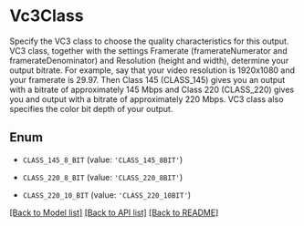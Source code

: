 # Vc3Class

Specify the VC3 class to choose the quality characteristics for this output. VC3 class, together with the settings Framerate (framerateNumerator and framerateDenominator) and Resolution (height and width), determine your output bitrate. For example, say that your video resolution is 1920x1080 and your framerate is 29.97. Then Class 145 (CLASS_145) gives you an output with a bitrate of approximately 145 Mbps and Class 220 (CLASS_220) gives you and output with a bitrate of approximately 220 Mbps. VC3 class also specifies the color bit depth of your output.

## Enum

* `CLASS_145_8_BIT` (value: `'CLASS_145_8BIT'`)

* `CLASS_220_8_BIT` (value: `'CLASS_220_8BIT'`)

* `CLASS_220_10_BIT` (value: `'CLASS_220_10BIT'`)

[[Back to Model list]](../README.md#documentation-for-models) [[Back to API list]](../README.md#documentation-for-api-endpoints) [[Back to README]](../README.md)


